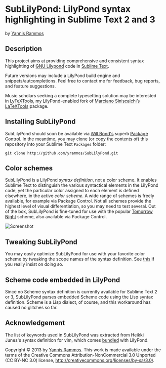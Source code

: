 # SubLilyPond: LilyPond syntax highlighting in Sublime Text 2 and 3
by [Yannis Rammos](www.twitter.com/yannisrammos)

## Description

This project aims at providing comprehensive and consistent syntax highlighting of [GNU Lilypond](http://lilypond.org) code in [Sublime Text](http://www.sublimetext.com).

Future versions may include a LilyPond build engine and snippets/autcompletions. Feel free to contact me for feedback, bug reports, and feature suggestions.

Music scholars seeking a complete typesetting solution may be interested in [LyTeXTools](https://www.github.com/yrammos/LyTeXTools), my LilyPond-enabled fork of [Marciano Siniscalchi’s](http://tekonomist.wordpress.com/) [LaTeXTools](http://github.com/SublimeText/LaTeXTools) package.

## Installing SubLilyPond

SubLilyPond should soon be available via [Will Bond's](http://wbond.net/) superb [Package Control](http://wbond.net/sublime_packages/package_control/package_developers). In the meantime, you may clone (or copy the contents of) this repository into your Sublime Text `Packages` folder:

    git clone http://github.com/yrammos/SubLilyPond.git

## Color schemes

SubLilyPond is a LilyPond _syntax definition_, not a color scheme. It enables Sublime Text to distinguish the various syntactical elements in the LilyPond code, yet the particular color assigned to each element is defined elsewhere, in the active _color scheme_. A wide range of schemes is freely available, for example via Package Control. Not all schemes provide the highest level of visual differentiation, so you may need to test several. Out of the box, SubLilyPond is fine-tuned for use with the popular [Tomorrow Night](https://github.com/chriskempson/tomorrow-theme/tree/master/textmate) scheme, also available via Package Control.

![Screenshot](https://raw.github.com/yrammos/SubLilyPond/master/SubLilyPond.png)

## Tweaking SubLilyPond

You may easily optimize SubLilyPond for use with your favorite color scheme by tweaking the scope names of the syntax definition. See [this](http://manual.macromates.com/en/language_grammars) if you really insist on doing so.

## Scheme code embedded in LilyPond

Since no Scheme syntax definition is currently available for Sublime Text 2 or 3, SubLilyPond parses embedded Scheme code using the Lisp syntax definition. Scheme is a Lisp dialect, of course, and this workaround has caused no glitches so far.

## Acknowledgement

The list of keywords used in SubLilyPond was extracted from Heikki Junes's syntax definition for vim, which comes [bundled](http://lilypond.org/doc/v2.12/Documentation/user/lilypond-program/Vim-mode) with LilyPond.

Copyright © 2013 by [Yannis Rammos](http://www.twitter.com/yannisrammos). This work is made available under the terms of the Creative Commons Attribution-NonCommercial 3.0 Unported (CC BY-NC 3.0) license, <http://creativecommons.org/licenses/by-sa/3.0/>.
